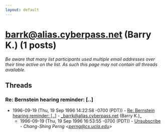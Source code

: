 ```yaml
---
layout: default
---
```


# barrk@alias.cyberpass.net (Barry K.) (1 posts)

_Be aware that many list participants used multiple email addresses over their time active on the list. As such this page may not contain all threads available._

## Threads

### Re: Bernstein hearing reminder: [..]
+ 1996-09-19 (Thu, 19 Sep 1996 14:22:58 -0700 (PDT)) - [Re: Bernstein hearing reminder: [..]](/archive/1996/09/7570e0c124f15a548326916064c0999bc6cff735e5561734f47a301df6804b80) - _barrk@alias.cyberpass.net (Barry K.)_
  + 1996-09-19 (Thu, 19 Sep 1996 16:53:55 -0700 (PDT)) - [Unsubscribe](/archive/1996/09/eb781eb158dad6ffc228ad902c5c30b17070cdaf7efb9be9bf1e7c463338e284) - _Chang-Shing Perng \<perng@cs.ucla.edu\>_

